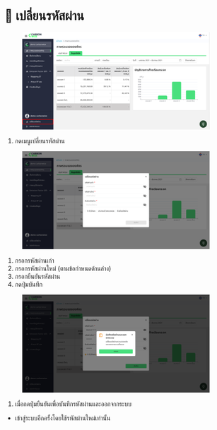 # 🔐 เปลี่ยนรหัสผ่าน

<figure><img src="../.gitbook/assets/image (3) (1).png" alt=""><figcaption></figcaption></figure>

1. กดเมนูเปลี่ยนรหัสผ่าน

<figure><img src="../.gitbook/assets/image (1) (1) (1) (1) (1).png" alt=""><figcaption></figcaption></figure>

1. กรอกรหัสผ่านเก่า
2. กรอกรหัสผ่านใหม่ (ตามข้อกำหนดด้านล่าง)
3. กรอกยืนยันรหัสผ่าน
4. กดปุ่มบันทึก

<figure><img src="../.gitbook/assets/image (2) (1) (1).png" alt=""><figcaption></figcaption></figure>

1. เมื่อกดปุ่มยืนยันเพื่อบันทึกรหัสผ่านและออกจากระบบ

* เข้าสู่ระบบอีกครั้งโดยใช้รหัสผ่านใหม่เท่านั้น

[\
](https://docs.carbonwize.io/v/th/getting-started/login)
